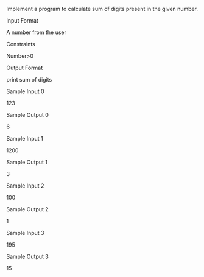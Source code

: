 Implement a program to calculate sum of digits present in the given number.

Input Format

A number from the user

Constraints

Number>0

Output Format

print sum of digits

Sample Input 0

123

Sample Output 0

6

Sample Input 1

1200

Sample Output 1

3

Sample Input 2

100

Sample Output 2

1

Sample Input 3

195

Sample Output 3

15

